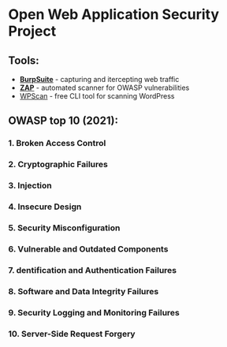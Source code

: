# Open Web Application Security Project


## Tools:
- [**BurpSuite**](https://portswigger.net/) - capturing and itercepting web traffic
- [**ZAP**](https://www.zaproxy.org/) - automated scanner for OWASP vulnerabilities
- [WPScan](https://wpscan.com/wordpress-security-scanner) - free CLI tool for scanning WordPress


## OWASP top 10 (2021):

### 1. Broken Access Control

### 2. Cryptographic Failures

### 3. Injection

### 4. Insecure Design

### 5. Security Misconfiguration

### 6. Vulnerable and Outdated Components

### 7. dentification and Authentication Failures

### 8. Software and Data Integrity Failures

### 9. Security Logging and Monitoring Failures

### 10. Server-Side Request Forgery
